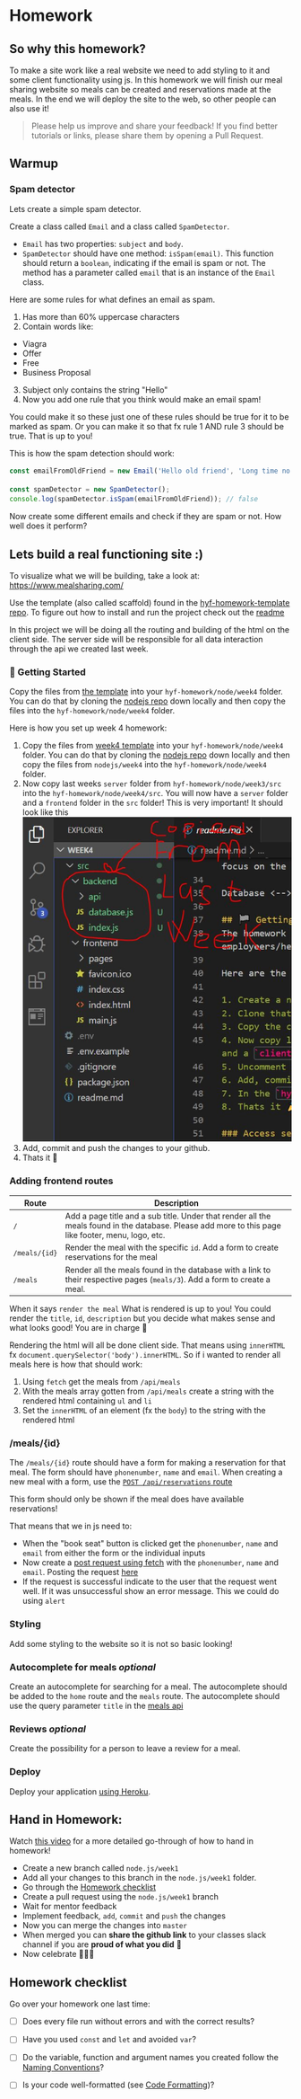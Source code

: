 # Homework

## So why this homework?
To make a site work like a real website we need to add styling to it and some client functionality using js. In this homework we will finish our meal sharing website so meals can be created and reservations made at the meals. In the end we will deploy the site to the web, so other people can also use it!

> Please help us improve and share your feedback! If you find better tutorials or links, please share them by opening a Pull Request.

## Warmup

### Spam detector

Lets create a simple spam detector. 

Create a class called `Email` and a class called `SpamDetector`. 

- `Email` has two properties: `subject` and `body`.
- `SpamDetector` should have one method: `isSpam(email)`. This function should return a `boolean`, indicating if the email is spam or not. The method has a parameter called `email` that is an instance of the `Email` class.

Here are some rules for what defines an email as spam. 
1. Has more than 60% uppercase characters
2. Contain words like: 
  - Viagra
  - Offer
  - Free
  - Business Proposal
3. Subject only contains the string "Hello"
4. Now you add one rule that you think would make an email spam!

You could make it so these just one of these rules should be true for it to be marked as spam. Or you can make it so that fx rule 1 AND rule 3 should be true. That is up to you!

This is how the spam detection should work:

```js
const emailFromOldFriend = new Email('Hello old friend', 'Long time no see, when should we hang out again??');

const spamDetector = new SpamDetector();
console.log(spamDetector.isSpam(emailFromOldFriend)); // false
```

Now create some different emails and check if they are spam or not. How well does it perform?

## Lets build a real functioning site :)

To visualize what we will be building, take a look at: https://www.mealsharing.com/

Use the template (also called scaffold) found in the [hyf-homework-template repo](homework-template). To figure out how to install and run the project check out the [readme](homework-template/readme.md)

In this project we will be doing all the routing and building of the html on the client side. The server side will be responsible for all data interaction through the api we created last week.

### 🏁 Getting Started <a name = "getting_started"></a>
Copy the files from [the template](homework-template) into your `hyf-homework/node/week4` folder. You can do that by cloning the [nodejs repo](https://github.com/HackYourFuture-CPH/node.js.git) down locally and then copy the files into the `hyf-homework/node/week4` folder.

Here is how you set up week 4 homework:
 
1. Copy the files from [week4 template](homework-template) into your `hyf-homework/node/week4` folder. You can do that by cloning the [nodejs repo](https://github.com/HackYourFuture-CPH/node.js.git) down locally and then copy the files from `nodejs/week4` into the `hyf-homework/node/week4` folder.
2. Now copy last weeks `server` folder from `hyf-homework/node/week3/src` into the `hyf-homework/node/week4/src`. You will now have a `server` folder and a `frontend` folder in the `src` folder! This is very important! It should look like this ![Folder structure](./asset/../assets/folder-structure.jpg)
3. Add, commit and push the changes to your github.
4. Thats it 🎉


### Adding frontend routes

| Route | Description |
| ---- | ----- |
| `/` | Add a page title and a sub title. Under that render all the meals found in the database. Please add more to this page like footer, menu, logo, etc. |
| `/meals/{id}` | Render the meal with the specific `id`. Add a form to create reservations for the meal |
| `/meals` | Render all the meals found in the database with a link to their respective pages (`meals/3`). Add a form to create a meal.  |

When it says `render the meal` What is rendered is up to you! You could render the `title`, `id`, `description` but you decide what makes sense and what looks good! You are in charge 💪

Rendering the html will all be done client side. That means using `innerHTML` fx `document.querySelector('body').innerHTML`. So if i wanted to render all meals here is how that should work:

1. Using `fetch` get the meals from `/api/meals`
2. With the meals array gotten from `/api/meals` create a string with the rendered html containing `ul` and `li`
3. Set the `innerHTML` of an element (fx the `body`) to the string with the rendered html

### /meals/{id}
The `/meals/{id}` route should have a form for making a reservation for that meal. The form should have `phonenumber`, `name` and `email`. When creating a new meal with a form, use the [`POST /api/reservations` route](../week3/homework.md#reservation)

This form should only be shown if the meal does have available reservations! 

That means that we in js need to:
- When the "book seat" button is clicked get the `phonenumber`, `name` and `email` from either the form or the individual inputs
- Now create a [post request using fetch](https://developer.mozilla.org/en-US/docs/Web/API/Fetch_API/Using_Fetch#Supplying_request_options) with the `phonenumber`, `name` and `email`. Posting the request [here](../week3/homework.md#meal)
- If the request is successful indicate to the user that the request went well. If it was unsuccessful show an error message. This we could do using `alert`

### Styling
Add some styling to the website so it is not so basic looking!

### Autocomplete for meals *optional*
Create an autocomplete for searching for a meal. The autocomplete should be added to the `home` route and the `meals` route. The autocomplete should use the query parameter `title` in the [meals api](../week3/homework.md#get-apimeals-query-parameters) 

### Reviews *optional*
Create the possibility for a person to leave a review for a meal. 

### Deploy
Deploy your application [using Heroku](readme.md#deploying-to-heroku). 

## Hand in Homework:

Watch [this video](https://www.youtube.com/watch?v=feyBVDhFQuk) for a more detailed go-through of how to hand in homework!

- Create a new branch called `node.js/week1` 
- Add all your changes to this branch in the `node.js/week1` folder. 
- Go through the [Homework checklist](#homework-checklist)
- Create a pull request using the `node.js/week1` branch
- Wait for mentor feedback
- Implement feedback, `add`, `commit` and `push` the changes
- Now you can merge the changes into `master`
- When merged you can **share the github link** to your classes slack channel if you are **proud of what you did** 💪
- Now celebrate 🎉🎉🎉

## Homework checklist
Go over your homework one last time:

- [ ] Does every file run without errors and with the correct results?
- [ ] Have you used `const` and `let` and avoided `var`?
- [ ] Do the variable, function and argument names you created follow the [Naming Conventions](https://github.com/HackYourFuture/fundamentals/blob/master/fundamentals/naming_conventions.md)?
- [ ] Is your code well-formatted (see [Code Formatting](https://github.com/HackYourFuture/fundamentals/blob/master/fundamentals/naming_conventions.md))?

